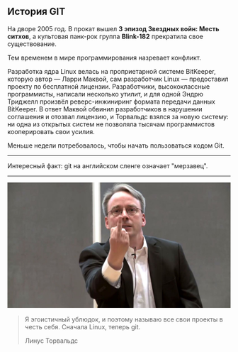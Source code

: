 ## История GIT

На дворе 2005 год. В прокат вышел **3 эпизод Звездных войн: Месть ситхов**, а культовая панк-рок группа **Blink-182** прекратила свое существование.

Тем временем в мире программирования назревает конфликт. 

Разработка ядра Linux велась на проприетарной системе BitKeeper, которую автор — Ларри Маквой, сам разработчик Linux — предоставил проекту по бесплатной лицензии. Разработчики, высококлассные программисты, написали несколько утилит, и для одной Эндрю Триджелл произвёл реверс-инжиниринг формата передачи данных BitKeeper. В ответ Маквой обвинил разработчиков в нарушении соглашения и отозвал лицензию, и Торвальдс взялся за новую систему: ни одна из открытых систем не позволяла тысячам программистов кооперировать свои усилия.

Меньше недели потребовалось, чтобы начать пользоваться кодом Git.

___
Интересный факт: git на английском сленге означает "мерзавец".
___


![здесь был Торвальдс](Linus-Torvalds.jpeg)
> Я эгоистичный ублюдок, и поэтому называю все свои проекты в честь себя. Сначала Linux, теперь git.
>
> Линус Торвальдс
